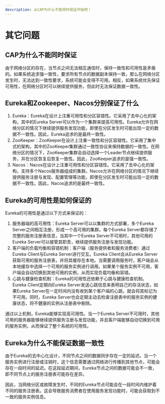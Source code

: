 ```yaml
---
description: 从CAP为什么不能同时保证开始吧！
---
```


# 其它问题

## CAP为什么不能同时保证

由于网络分区的存在，当节点之间无法相互通信时，保持一致性和可用性是矛盾的。如果系统追求强一致性，要求所有节点的数据副本保持一致，那么在网络分区发生时，无法达到一致性要求，系统可能会变得不可用。相反，如果系统优先保证可用性，在网络分区时可以继续提供服务，但此时无法保证数据一致性。

## Eureka和Zookeeper、Nacos分别保证了什么

1. Eureka：Eureka在设计上注重可用性和分区容错性。它采用了去中心化的架构，其中的Eureka Server可以作为一个集群来提高可用性。Eureka允许在网络分区的情况下继续提供服务发现功能，即使在分区发生时可能出现一定的数据不一致性。因此，Eureka追求的是最终一致性。
2. ZooKeeper：ZooKeeper在设计上注重一致性和分区容错性。它采用了集中式的架构，其中的ZooKeeper集群通过一致性协议来保持数据的一致性。在网络分区的情况下，ZooKeeper集群会自动选择一个Leader节点继续提供服务，并在分区恢复后恢复一致性。因此，ZooKeeper追求的是强一致性。
3. Nacos：Nacos在设计上注重可用性和分区容错性。它采用了去中心化的架构，支持多个Nacos服务器组成的集群。Nacos允许在网络分区的情况下继续提供服务注册与发现、配置管理等功能，即使在分区发生时可能出现一定的数据不一致性。因此，Nacos追求的是最终一致性。

## Eureka的可用性是如何保证的

Eureka的可用性是通过以下方式来保证的：

1. 服务器端的高可用性：Eureka Server可以以集群的方式部署，多个Eureka Server之间相互注册，形成一个高可用的集群。每个Eureka Server都存储了完整的服务注册表信息，当其中一个Eureka Server不可用时，其他可用的Eureka Server可以接管其职责，继续提供服务注册与发现功能。
2. 客户端的负载均衡和容错机制：客户端（服务提供者和服务消费者）通过Eureka Client与Eureka Server进行交互。Eureka Client会从Eureka Server获取可用的服务注册表，并将其缓存在本地。当需要调用服务时，客户端会从本地缓存中选择一个可用的服务实例进行调用。如果某个服务实例不可用，客户端会自动切换到其他可用的实例，从而实现负载均衡和容错。
3. 心跳与健康检查机制：Eureka的可用性还依赖于心跳与健康检查机制。Eureka Client定期向Eureka Server发送心跳信息来表明自己的存活状态，如果Eureka Server在一定时间内没有收到某个客户端的心跳，就会将其标记为不可用。同时，Eureka Server也会定期主动去检查注册表中的服务实例的健康状态，将不健康的实例从注册表中剔除。

通过以上机制，Eureka能够实现高可用性。当一个Eureka Server不可用时，其他可用的服务器能够继续提供服务注册与发现功能，并且客户端能够自动切换到可用的服务实例，从而保证了整个系统的可用性。

## Eureka为什么不能保证数据一致性

由于Eureka的去中心化设计，不同节点之间的数据同步存在一定的延迟。当一个服务实例进行注册或注销时，这个信息需要通过网络进行传播到其他节点，可能会存在一段时间的延迟。在这段延迟期间，Eureka节点之间的数据可能会不一致，即不同节点上的服务注册表可能存在差异。

因此，当网络分区或故障发生时，不同的Eureka节点可能会在一段时间内维护着不同的服务注册表。这会导致服务消费者在使用服务发现功能时，可能会获取到不一致的服务实例信息。



